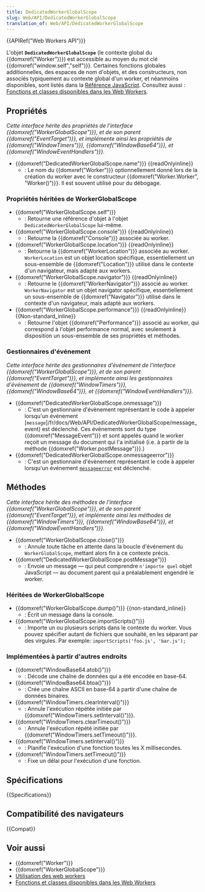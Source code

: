 ```yaml
---
title: DedicatedWorkerGlobalScope
slug: Web/API/DedicatedWorkerGlobalScope
translation_of: Web/API/DedicatedWorkerGlobalScope
---
```


{{APIRef("Web Workers API")}}

L'objet **`DedicatedWorkerGlobalScope`** (le contexte global du {{domxref("Worker")}}) est accessible au moyen du mot clé {{domxref("window.self","self")}}. Certaines fonctions globales additionnelles, des espaces de nom d'objets, et des constructeurs, non associés typiquement au contexte global d'un worker, et néanmoins disponibles, sont listés dans la  [Référence JavaScript](/fr/docs/Web/JavaScript/Reference). Consultez aussi : [Fonctions et classes disponibles dans les Web Workers](/fr/docs/Web/Guide/Needs_categorization/Functions_available_to_workers).

## Propriétés

_Cette interface hérite des propriétés de l'interface {{domxref("WorkerGlobalScope")}}, et de son parent {{domxref("EventTarget")}}, et implémente ainsi les propriétés de {{domxref("WindowTimers")}}, {{domxref("WindowBase64")}}, et {{domxref("WindowEventHandlers")}}._

- {{domxref("DedicatedWorkerGlobalScope.name")}} {{readOnlyinline}}
  - : Le nom du {{domxref("Worker")}} optionnellement donné lors de la création du worker avec le constructeur {{domxref("Worker.Worker", "Worker()")}}. Il est souvent utilisé pour du débogage.

### Propriétés héritées de WorkerGlobalScope

- {{domxref("WorkerGlobalScope.self")}}
  - : Retourne une référence d'objet à l'objet `DedicatedWorkerGlobalScope` lui-même.
- {{domxref("WorkerGlobalScope.console")}} {{readOnlyinline}}
  - : Retourne la {{domxref("Console")}} associée au worker.
- {{domxref("WorkerGlobalScope.location")}} {{readOnlyinline}}
  - : Retourne la {{domxref("WorkerLocation")}} associée au worker. `WorkerLocation` est un objet location spécifique, essentiellement un sous-ensemble de {{domxref("Location")}} utilisé dans le contexte d'un navigateur, mais adapté aux workers.
- {{domxref("WorkerGlobalScope.navigator")}} {{readOnlyinline}}
  - : Retourne le {{domxref("WorkerNavigator")}} associé au worker. `WorkerNavigator` est un objet navigator spécifique, essentiellement un sous-ensemble de {{domxref("Navigator")}} utilisé dans le contexte d'un navigateur, mais adapté aux workers.
- {{domxref("WorkerGlobalScope.performance")}} {{readOnlyinline}} {{Non-standard_inline}}
  - : Retourne l'objet {{domxref("Performance")}} associé au worker, qui correspond à l'objet performance normal, avec seulement à disposition un sous-ensemble de ses propriétés et méthodes.

### Gestionnaires d'événement

_Cette interface hérite des gestionnaires d'événement de l'interface {{domxref("WorkerGlobalScope")}}, et de son parent {{domxref("EventTarget")}}, et implémente ainsi les gestionnaires d'événement de {{domxref("WindowTimers")}}, {{domxref("WindowBase64")}}, et {{domxref("WindowEventHandlers")}}._

- {{domxref("DedicatedWorkerGlobalScope.onmessage")}}
  - : C'est un gestionnaire d'évènement représentant le code à appeler lorsqu'un événement [`message`]/fr/docs/Web/API/DedicatedWorkerGlobalScope/message_event) est déclenché. Ces événements sont du type {{domxref("MessageEvent")}} et sont appelés quand le worker reçoit un message du document qui l'a initialisé (i.e. à partir de la méthode {{domxref("Worker.postMessage")}}.)
- {{domxref("DedicatedWorkerGlobalScope.onmessageerror")}}
  - : C'est un gestionnaire d'évènement représentant le code à appeler lorsqu'un événement [`messageerror`](/fr/docs/Web/API/DedicatedWorkerGlobalScope/messageerror_event) est déclenché.

## Méthodes

_Cette interface hérite des méthodes de l'interface {{domxref("WorkerGlobalScope")}}, et de son parent {{domxref("EventTarget")}}, et implémente ainsi les méthodes de {{domxref("WindowTimers")}}, {{domxref("WindowBase64")}}, et {{domxref("WindowEventHandlers")}}._

- {{domxref("WorkerGlobalScope.close()")}}
  - : Annule toute tâche en attente dans la boucle d'événement du `WorkerGlobalScope`, mettant alors fin à ce contexte précis.
- {{domxref("DedicatedWorkerGlobalScope.postMessage")}}
  - : Envoie un message — qui peut comprendre  `n'importe quel` objet JavaScript — au document parent qui a préalablement engendré le worker.

### Héritées de WorkerGlobalScope

- {{domxref("WorkerGlobalScope.dump()")}} {{non-standard_inline}}
  - : Écrit un message dans la console.
- {{domxref("WorkerGlobalScope.importScripts()")}}
  - : Importe un ou plusieurs scripts dans le contexte du worker. Vous pouvez spécifier autant de fichiers que souhaité, en les séparant par des virgules. Par exemple: `importScripts('foo.js', 'bar.js');`

### Implémentées à partir d'autres endroits

- {{domxref("WindowBase64.atob()")}}
  - : Décode une chaîne de données qui a été encodée en base-64.
- {{domxref("WindowBase64.btoa()")}}
  - : Crée une chaîne ASCII en base-64 à partir d'une chaîne de données binaires.
- {{domxref("WindowTimers.clearInterval()")}}
  - : Annule l'exécution répétée initiée par {{domxref("WindowTimers.setInterval()")}}.
- {{domxref("WindowTimers.clearTimeout()")}}
  - : Annule l'exécution répété initiée par {{domxref("WindowTimers.setTimeout()")}}.
- {{domxref("WindowTimers.setInterval()")}}
  - : Planifie l'exécution d'une fonction toutes les X millisecondes.
- {{domxref("WindowTimers.setTimeout()")}}
  - : Fixe un délai pour l'exécution d'une fonction.

## Spécifications

{{Specifications}}

## Compatibilité des navigateurs

{{Compat}}

## Voir aussi

- {{domxref("Worker")}}
- {{domxref("WorkerGlobalScope")}}
- [Utilisation des web workers](/fr/docs/Web/Guide/Performance/Using_web_workers)
- [Fonctions et classes disponibles dans les Web Workers](/fr/docs/Web/Guide/Needs_categorization/Functions_available_to_workers)
